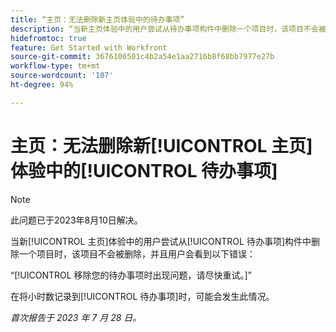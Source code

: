 ```yaml
---
title: “主页：无法删除新主页体验中的待办事项”
description: “当新主页体验中的用户尝试从待办事项构件中删除一个项目时，该项目不会被删除，并且用户会看到错误。”
hidefromtoc: true
feature: Get Started with Workfront
source-git-commit: 3676106501c4b2a54e1aa2716b8f68bb7977e27b
workflow-type: tm+mt
source-wordcount: '107'
ht-degree: 94%

---
```



# 主页：无法删除新[!UICONTROL 主页]体验中的[!UICONTROL 待办事项]

>[!NOTE]
>
>此问题已于2023年8月10日解决。

当新[!UICONTROL 主页]体验中的用户尝试从[!UICONTROL 待办事项]构件中删除一个项目时，该项目不会被删除，并且用户会看到以下错误：

“[!UICONTROL 移除您的待办事项时出现问题，请尽快重试。]”

在将小时数记录到[!UICONTROL 待办事项]时，可能会发生此情况。

_首次报告于 2023 年 7 月 28 日。_


